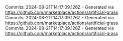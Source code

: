 Commits: 2024-08-21T14:17:09.126Z - Generated via https://github.com/marketplace/actions/artificial-grass
<br>
Commits: 2024-08-21T14:17:09.126Z - Generated via https://github.com/marketplace/actions/artificial-grass
<br>
Commits: 2024-08-21T14:17:09.126Z - Generated via https://github.com/marketplace/actions/artificial-grass
<br>
